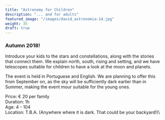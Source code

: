 ```yaml
---
title: "Astronomy for Children"
description: "... and for adults"
featured_image: "/images/david_astronomia-14.jpg"
weight: 35
draft: true
---
```


### Autumn 2018!

Introduce your kids to the stars and constellations, along with the stories that connect them.
We explain north, south, rising and setting, and we have telescopes suitable for children to have a look at the moon and planets.

<!--more-->

The event is held in Portuguese and English. We are planning to offer this from September on, as the sky will be sufficiently dark earlier than in Summer, making the event mour suitable for the young ones.

Price: &euro; 20 per family\
Duration: 1h\
Age: 4 - 104\
Location: T.B.A. (Anywhere where it is dark. That could be your backyard!)\
